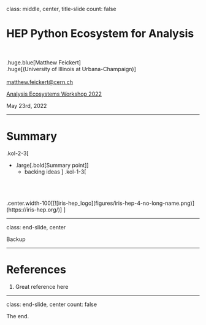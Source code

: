 class: middle, center, title-slide
count: false

# HEP Python Ecosystem for Analysis

<br>

.huge.blue[Matthew Feickert]<br>
.huge[(University of Illinois at Urbana-Champaign)]
<br><br>
[matthew.feickert@cern.ch](mailto:matthew.feickert@cern.ch)

[Analysis Ecosystems Workshop 2022](https://indico.cern.ch/event/1125222/contributions/4840334/)

May 23rd, 2022


---
# Summary
.kol-2-3[
- .large[.bold[Summary point]]
   - backing ideas
]
.kol-1-3[
<br>
<br>
<br>
.center.width-100[[![iris-hep_logo](figures/iris-hep-4-no-long-name.png)](https://iris-hep.org/)]
]

---
class: end-slide, center

Backup

---
# References

1. Great reference here

---

class: end-slide, center
count: false

The end.
